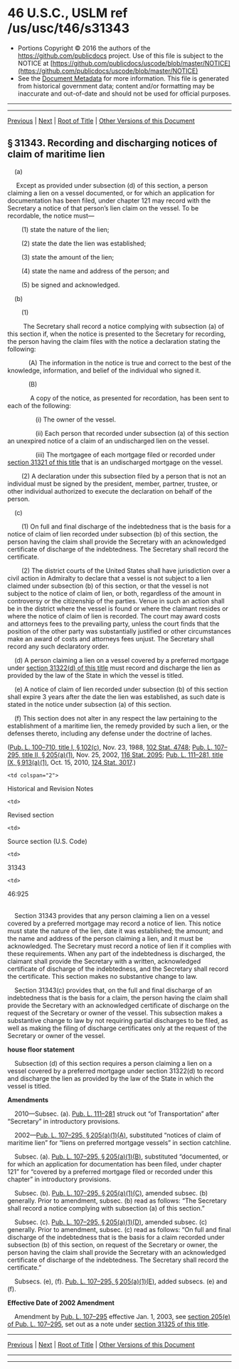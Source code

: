 ---
---

# 46 U.S.C., USLM ref /us/usc/t46/s31343

* Portions Copyright © 2016 the authors of the https://github.com/publicdocs project.
  Use of this file is subject to the NOTICE at [https://github.com/publicdocs/uscode/blob/master/NOTICE](https://github.com/publicdocs/uscode/blob/master/NOTICE)
* See the [Document Metadata](././../../../../../..//README.md) for more information.
  This file is generated from historical government data; content and/or formatting may be inaccurate and out-of-date and should not be used for official purposes.

----------
----------

[Previous](./../../../../../..//us/usc/t46/stIII/ch313/schIII/m__us_usc_t46_s31342.md) | [Next](./../../../../../..//us/usc/t46/stIV/m__us_usc_t46_stIV.md) | [Root of Title](./../../../../../../) | [Other Versions of this Document](https://publicdocs.github.io/go/links?ns=uslm&ref=%2Fus%2Fusc%2Ft46%2Fs31343)

## § 31343. Recording and discharging notices of claim of maritime lien

    (a)

     Except as provided under subsection (d) of this section, a person claiming a lien on a vessel documented, or for which an application for documentation has been filed, under chapter 121 may record with the Secretary a notice of that person’s lien claim on the vessel. To be recordable, the notice must—

        (1) state the nature of the lien;

        (2) state the date the lien was established;

        (3) state the amount of the lien;

        (4) state the name and address of the person; and

        (5) be signed and acknowledged.

    (b)

        (1)

         The Secretary shall record a notice complying with subsection (a) of this section if, when the notice is presented to the Secretary for recording, the person having the claim files with the notice a declaration stating the following:

            (A) The information in the notice is true and correct to the best of the knowledge, information, and belief of the individual who signed it.

            (B)

             A copy of the notice, as presented for recordation, has been sent to each of the following:

                (i) The owner of the vessel.

                (ii) Each person that recorded under subsection (a) of this section an unexpired notice of a claim of an undischarged lien on the vessel.

                (iii) The mortgagee of each mortgage filed or recorded under [section 31321 of this title][/us/usc/t46/s31321] that is an undischarged mortgage on the vessel.

        (2) A declaration under this subsection filed by a person that is not an individual must be signed by the president, member, partner, trustee, or other individual authorized to execute the declaration on behalf of the person.

    (c)

        (1) On full and final discharge of the indebtedness that is the basis for a notice of claim of lien recorded under subsection (b) of this section, the person having the claim shall provide the Secretary with an acknowledged certificate of discharge of the indebtedness. The Secretary shall record the certificate.

        (2) The district courts of the United States shall have jurisdiction over a civil action in Admiralty to declare that a vessel is not subject to a lien claimed under subsection (b) of this section, or that the vessel is not subject to the notice of claim of lien, or both, regardless of the amount in controversy or the citizenship of the parties. Venue in such an action shall be in the district where the vessel is found or where the claimant resides or where the notice of claim of lien is recorded. The court may award costs and attorneys fees to the prevailing party, unless the court finds that the position of the other party was substantially justified or other circumstances make an award of costs and attorneys fees unjust. The Secretary shall record any such declaratory order.

    (d) A person claiming a lien on a vessel covered by a preferred mortgage under [section 31322(d) of this title][/us/usc/t46/s31322/d] must record and discharge the lien as provided by the law of the State in which the vessel is titled.

    (e) A notice of claim of lien recorded under subsection (b) of this section shall expire 3 years after the date the lien was established, as such date is stated in the notice under subsection (a) of this section.

    (f) This section does not alter in any respect the law pertaining to the establishment of a maritime lien, the remedy provided by such a lien, or the defenses thereto, including any defense under the doctrine of laches.

([Pub. L. 100–710, title I, § 102(c)][/us/pl/100/710/s102/c], Nov. 23, 1988, [102 Stat. 4748][/us/stat/102/4748]; [Pub. L. 107–295, title II, § 205(a)(1)][/us/pl/107/295/s205/a/1], Nov. 25, 2002, [116 Stat. 2095][/us/stat/116/2095]; [Pub. L. 111–281, title IX, § 913(a)(1)][/us/pl/111/281/s913/a/1], Oct. 15, 2010, [124 Stat. 3017][/us/stat/124/3017].)

<table>

  <tr>

    <td colspan="2"> 

Historical and Revision Notes  </td>

  </tr>

  <tr>

    <td> 

Revised section  </td>

    <td> 

Source section (U.S. Code)  </td>

  </tr>

  <tr>

    <td> 

31343  </td>

    <td> 

46:925  </td>

  </tr>

</table>

    Section 31343 provides that any person claiming a lien on a vessel covered by a preferred mortgage may record a notice of lien. This notice must state the nature of the lien, date it was established; the amount; and the name and address of the person claiming a lien, and it must be acknowledged. The Secretary must record a notice of lien if it complies with these requirements. When any part of the indebtedness is discharged, the claimant shall provide the Secretary with a written, acknowledged certificate of discharge of the indebtedness, and the Secretary shall record the certificate. This section makes no substantive change to law.

    Section 31343(c) provides that, on the full and final discharge of an indebtedness that is the basis for a claim, the person having the claim shall provide the Secretary with an acknowledged certificate of discharge on the request of the Secretary or owner of the vessel. This subsection makes a substantive change to law by not requiring partial discharges to be filed, as well as making the filing of discharge certificates only at the request of the Secretary or owner of the vessel.

 __house floor statement__ 

    Subsection (d) of this section requires a person claiming a lien on a vessel covered by a preferred mortgage under section 31322(d) to record and discharge the lien as provided by the law of the State in which the vessel is titled.

 __Amendments__ 

    2010—Subsec. (a). [Pub. L. 111–281][/us/pl/111/281] struck out “of Transportation” after “Secretary” in introductory provisions.

    2002—[Pub. L. 107–295, § 205(a)(1)(A)][/us/pl/107/295/s205/a/1/A], substituted “notices of claim of maritime lien” for “liens on preferred mortgage vessels” in section catchline.

    Subsec. (a). [Pub. L. 107–295, § 205(a)(1)(B)][/us/pl/107/295/s205/a/1/B], substituted “documented, or for which an application for documentation has been filed, under chapter 121” for “covered by a preferred mortgage filed or recorded under this chapter” in introductory provisions.

    Subsec. (b). [Pub. L. 107–295, § 205(a)(1)(C)][/us/pl/107/295/s205/a/1/C], amended subsec. (b) generally. Prior to amendment, subsec. (b) read as follows: “The Secretary shall record a notice complying with subsection (a) of this section.”

    Subsec. (c). [Pub. L. 107–295, § 205(a)(1)(D)][/us/pl/107/295/s205/a/1/D], amended subsec. (c) generally. Prior to amendment, subsec. (c) read as follows: “On full and final discharge of the indebtedness that is the basis for a claim recorded under subsection (b) of this section, on request of the Secretary or owner, the person having the claim shall provide the Secretary with an acknowledged certificate of discharge of the indebtedness. The Secretary shall record the certificate.”

    Subsecs. (e), (f). [Pub. L. 107–295, § 205(a)(1)(E)][/us/pl/107/295/s205/a/1/E], added subsecs. (e) and (f).

 __Effective Date of 2002 Amendment__ 

    Amendment by [Pub. L. 107–295][/us/pl/107/295] effective Jan. 1, 2003, see [section 205(e) of Pub. L. 107–295][/us/pl/107/295/s205/e], set out as a note under [section 31325 of this title][/us/usc/t46/s31325].

----------

[Previous](./../../../../../..//us/usc/t46/stIII/ch313/schIII/m__us_usc_t46_s31342.md) | [Next](./../../../../../..//us/usc/t46/stIV/m__us_usc_t46_stIV.md) | [Root of Title](./../../../../../../) | [Other Versions of this Document](https://publicdocs.github.io/go/links?ns=uslm&ref=%2Fus%2Fusc%2Ft46%2Fs31343)

----------
----------

[/us/usc/t46/s31321]: https://publicdocs.github.io/go/links?ns=uslm&ref=%2Fus%2Fusc%2Ft46%2Fs31321
[/us/usc/t46/s31322/d]: https://publicdocs.github.io/go/links?ns=uslm&ref=%2Fus%2Fusc%2Ft46%2Fs31322%2Fd
[/us/pl/100/710/s102/c]: https://publicdocs.github.io/go/links?ns=uslm&ref=%2Fus%2Fpl%2F100%2F710%2Fs102%2Fc
[/us/stat/102/4748]: https://publicdocs.github.io/go/links?ns=uslm&ref=%2Fus%2Fstat%2F102%2F4748
[/us/pl/107/295/s205/a/1]: https://publicdocs.github.io/go/links?ns=uslm&ref=%2Fus%2Fpl%2F107%2F295%2Fs205%2Fa%2F1
[/us/stat/116/2095]: https://publicdocs.github.io/go/links?ns=uslm&ref=%2Fus%2Fstat%2F116%2F2095
[/us/pl/111/281/s913/a/1]: https://publicdocs.github.io/go/links?ns=uslm&ref=%2Fus%2Fpl%2F111%2F281%2Fs913%2Fa%2F1
[/us/stat/124/3017]: https://publicdocs.github.io/go/links?ns=uslm&ref=%2Fus%2Fstat%2F124%2F3017
[/us/pl/111/281]: https://publicdocs.github.io/go/links?ns=uslm&ref=%2Fus%2Fpl%2F111%2F281
[/us/pl/107/295/s205/a/1/A]: https://publicdocs.github.io/go/links?ns=uslm&ref=%2Fus%2Fpl%2F107%2F295%2Fs205%2Fa%2F1%2FA
[/us/pl/107/295/s205/a/1/B]: https://publicdocs.github.io/go/links?ns=uslm&ref=%2Fus%2Fpl%2F107%2F295%2Fs205%2Fa%2F1%2FB
[/us/pl/107/295/s205/a/1/C]: https://publicdocs.github.io/go/links?ns=uslm&ref=%2Fus%2Fpl%2F107%2F295%2Fs205%2Fa%2F1%2FC
[/us/pl/107/295/s205/a/1/D]: https://publicdocs.github.io/go/links?ns=uslm&ref=%2Fus%2Fpl%2F107%2F295%2Fs205%2Fa%2F1%2FD
[/us/pl/107/295/s205/a/1/E]: https://publicdocs.github.io/go/links?ns=uslm&ref=%2Fus%2Fpl%2F107%2F295%2Fs205%2Fa%2F1%2FE
[/us/pl/107/295]: https://publicdocs.github.io/go/links?ns=uslm&ref=%2Fus%2Fpl%2F107%2F295
[/us/pl/107/295/s205/e]: https://publicdocs.github.io/go/links?ns=uslm&ref=%2Fus%2Fpl%2F107%2F295%2Fs205%2Fe
[/us/usc/t46/s31325]: https://publicdocs.github.io/go/links?ns=uslm&ref=%2Fus%2Fusc%2Ft46%2Fs31325


